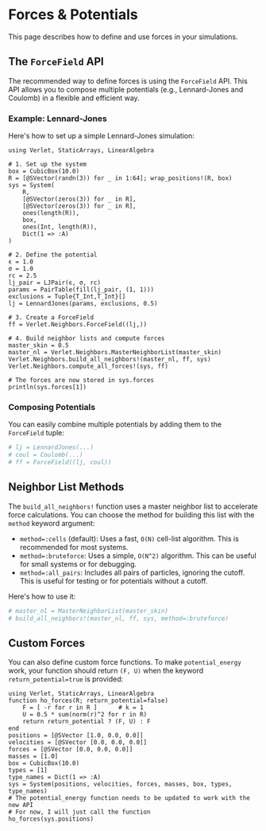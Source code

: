 # Forces & Potentials

This page describes how to define and use forces in your simulations.

## The `ForceField` API

The recommended way to define forces is using the `ForceField` API. This API allows you to compose multiple potentials (e.g., Lennard-Jones and Coulomb) in a flexible and efficient way.

### Example: Lennard-Jones

Here's how to set up a simple Lennard-Jones simulation:

```@example forces
using Verlet, StaticArrays, LinearAlgebra

# 1. Set up the system
box = CubicBox(10.0)
R = [@SVector(randn(3)) for _ in 1:64]; wrap_positions!(R, box)
sys = System(
    R,
    [@SVector(zeros(3)) for _ in R],
    [@SVector(zeros(3)) for _ in R],
    ones(length(R)),
    box,
    ones(Int, length(R)),
    Dict(1 => :A)
)

# 2. Define the potential
ϵ = 1.0
σ = 1.0
rc = 2.5
lj_pair = LJPair(ϵ, σ, rc)
params = PairTable(fill(lj_pair, (1, 1)))
exclusions = Tuple{T_Int,T_Int}[]
lj = LennardJones(params, exclusions, 0.5)

# 3. Create a ForceField
ff = Verlet.Neighbors.ForceField((lj,))

# 4. Build neighbor lists and compute forces
master_skin = 0.5
master_nl = Verlet.Neighbors.MasterNeighborList(master_skin)
Verlet.Neighbors.build_all_neighbors!(master_nl, ff, sys)
Verlet.Neighbors.compute_all_forces!(sys, ff)

# The forces are now stored in sys.forces
println(sys.forces[1])
```

### Composing Potentials

You can easily combine multiple potentials by adding them to the `ForceField` tuple:

```julia
# lj = LennardJones(...)
# coul = Coulomb(...)
# ff = ForceField((lj, coul))
```

## Neighbor List Methods

The `build_all_neighbors!` function uses a master neighbor list to accelerate force calculations. You can choose the method for building this list with the `method` keyword argument:

-   `method=:cells` (default): Uses a fast, `O(N)` cell-list algorithm. This is recommended for most systems.
-   `method=:bruteforce`: Uses a simple, `O(N^2)` algorithm. This can be useful for small systems or for debugging.
-   `method=:all_pairs`: Includes all pairs of particles, ignoring the cutoff. This is useful for testing or for potentials without a cutoff.

Here's how to use it:

```julia
# master_nl = MasterNeighborList(master_skin)
# build_all_neighbors!(master_nl, ff, sys, method=:bruteforce)
```

## Custom Forces

You can also define custom force functions. To make `potential_energy` work, your function should return `(F, U)` when the keyword `return_potential=true` is provided:

```@example forces2
using Verlet, StaticArrays, LinearAlgebra
function ho_forces(R; return_potential=false)
    F = [ -r for r in R ]      # k = 1
    U = 0.5 * sum(norm(r)^2 for r in R)
    return return_potential ? (F, U) : F
end
positions = [@SVector [1.0, 0.0, 0.0]]
velocities = [@SVector [0.0, 0.0, 0.0]]
forces = [@SVector [0.0, 0.0, 0.0]]
masses = [1.0]
box = CubicBox(10.0)
types = [1]
type_names = Dict(1 => :A)
sys = System(positions, velocities, forces, masses, box, types, type_names)
# The potential_energy function needs to be updated to work with the new API
# For now, I will just call the function
ho_forces(sys.positions)
```